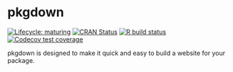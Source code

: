 
<!-- README.md is generated from README.Rmd. Please edit that file -->

# pkgdown

<!-- badges: start -->

[![Lifecycle:
maturing](https://img.shields.io/badge/lifecycle-maturing-blue.svg)](https://www.tidyverse.org/lifecycle/#maturing)
[![CRAN
Status](https://www.r-pkg.org/badges/version/pkgdown)](https://cran.r-project.org/package=pkgdown)
[![R build
status](https://github.com/r-lib/pkgdown/workflows/R-CMD-check/badge.svg)](https://github.com/r-lib/pkgdown/actions)
[![Codecov test
coverage](https://codecov.io/gh/r-lib/pkgdown/branch/master/graph/badge.svg)](https://codecov.io/gh/r-lib/pkgdown?branch=master)
<!-- badges: end -->

pkgdown is designed to make it quick and easy to build a website for
your package. 
